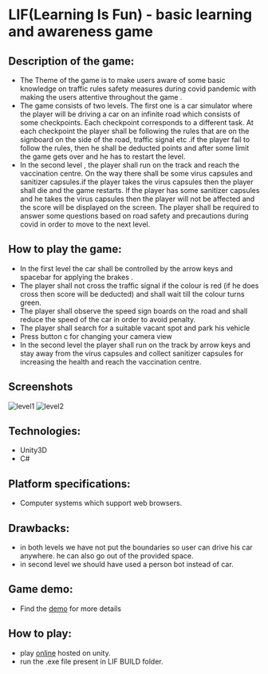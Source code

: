 # LIF(Learning Is Fun) - basic learning and awareness game

## Description of the game:
- The Theme of the game is to make users aware of some basic knowledge on traffic rules safety measures during covid pandemic with making the users attentive throughout the game .
- The game consists of two levels. The first one is a car simulator where the player will be driving a car on an infinite road which consists of some checkpoints. Each checkpoint corresponds to a different task. At each checkpoint the player shall be following the rules that are on the signboard on the side of the road, traffic signal etc .if the player fail to follow the rules, then he shall be deducted points and after some limit the game gets over and he has to restart the level.
- In the second level , the player shall run on the track and reach the vaccination centre. On the way there shall be some virus capsules and sanitizer capsules.if the player takes the virus capsules then the player shall die and the game restarts. If the player has some sanitizer capsules and he takes the virus capsules then the player will not be affected and the score will be displayed on the screen. The player shall be required to answer some questions based on road safety and precautions during covid in order to move to the next level.

## How to play the game:
- In the first level the car shall be controlled by the arrow keys and spacebar for applying the brakes .
- The player shall not cross the traffic signal if the colour is red (if he does cross then score will be deducted) and shall wait till the colour turns green.
- The player shall observe the speed sign boards on the road and shall reduce the speed of the car in order to avoid penalty.
- The player shall search for a suitable vacant spot and park his vehicle
- Press button c for changing your camera view
- In the second level the player shall run on the track by arrow keys and stay away from the virus capsules and collect sanitizer capsules for increasing the health and reach the vaccination centre.

## Screenshots
![level1](screenshots/3.png "level1")
![level2](screenshots/14.png "level2")

## Technologies:
- Unity3D
- C#

## Platform specifications:
- Computer systems which support web browsers.

## Drawbacks:
- in both levels we have not put the boundaries so user can drive his car anywhere. he can also go out of the provided space.
- in second level we should have used a person bot instead of car.

## Game demo:
- Find the [demo](https://drive.google.com/file/d/10WDub6GJqr9ZrAyq2ACuhu46pplLFLDy/view) for more details

## How to play:
- play [online](https://play.unity.com/mg/other/new-unity-game-1) hosted on unity.
- run the .exe file present in LIF BUILD folder.
